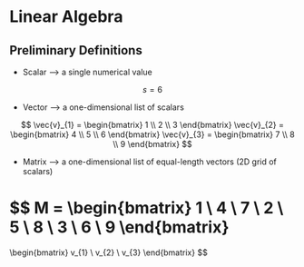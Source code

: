 # Linear Algebra

## Preliminary Definitions

* Scalar --&gt; a single numerical value

$$
s = 6
$$

* Vector --&gt; a one-dimensional list of scalars

$$
\vec{v}_{1} = \begin{bmatrix} 1 \\ 2 \\ 3 \end{bmatrix}
\vec{v}_{2} = \begin{bmatrix} 4 \\ 5 \\ 6 \end{bmatrix}
\vec{v}_{3} = \begin{bmatrix} 7 \\ 8 \\ 9 \end{bmatrix}
$$

* Matrix --&gt; a one-dimensional list of equal-length vectors \(2D grid of scalars\)

$$
M = 
\begin{bmatrix} 
1 \ 4 \ 7 \\
2 \ 5 \ 8 \\
3 \ 6 \ 9
\end{bmatrix}
=
\begin{bmatrix}
v_{1} \ v_{2} \ v_{3}
\end{bmatrix}
$$

